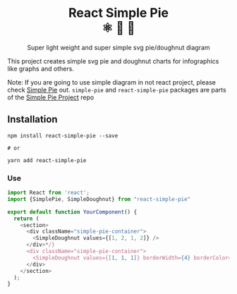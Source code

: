 <div align="center">
  <h1>React Simple Pie<br/>⚛️ 🥧 🍩</h1>
  <p>Super light weight and super simple svg pie/doughnut diagram</p>
</div>

This project creates simple svg pie and doughnut charts for infographics like graphs and others.

Note: If you are going to use simple diagram in not react project, please check [Simple Pie](https://github.com/serjilyashenko/react-simple-pie/tree/master/src/packages/simple-pie) out.
`simple-pie` and `react-simple-pie` packages are parts of the [Simple Pie Project](https://github.com/serjilyashenko/simple-pie-project) repo

## Installation

```shell
npm install react-simple-pie --save

# or

yarn add react-simple-pie
```

### Use

```js
import React from 'react';
import {SimplePie, SimpleDoughnut} from "react-simple-pie"

export default function YourComponent() {
  return (
    <section>
      <div className="simple-pie-container">
        <SimpleDoughnut values={[1, 2, 1, 2]} />
      </div>*/}
      <div className="simple-pie-container">
        <SimpleDoughnut values={[1, 1, 1]} borderWidth={4} borderColor="green" />
      </div>
    </section>
  );
}
```
